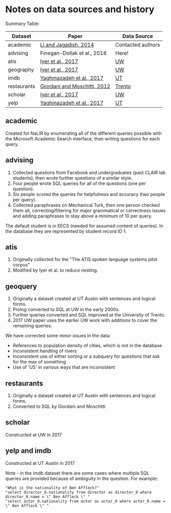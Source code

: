 # Notes on data sources and history

Summary Table:

Dataset      | Paper                                                                       | Data Source
------------ | --------------------------------------------------------------------------- | -----------
academic     | [Li and Jagadish, 2014](http://www.vldb.org/pvldb/vol8/p73-li.pdf)          | Contacted authors
advising     | Finegan-Dollak et al., 2018                                                 | Here!
atis         | [Iyer et al., 2017](http://aclweb.org/anthology/P/P17/P17-1089.pdf)         | [UW](https://github.com/sriniiyer/nl2sql/tree/master/data)
geography    | [Iyer et al., 2017](http://aclweb.org/anthology/P/P17/P17-1089.pdf)         | [UW](https://github.com/sriniiyer/nl2sql/tree/master/data)
imdb         | [Yaghmazadeh et al., 2017](http://doi.org/10.1145/3133887)                  | [UT](https://drive.google.com/drive/folders/0B-2uoWxAwJGKY09kaEtTZU1nTWM)
restaurants  | [Giordani and Moschitti, 2012](https://doi.org/10.1007/978-3-642-45260-4_5) | [Trento](https://ikernels-portal.disi.unitn.it/repository/semmap/)
scholar      | [Iyer et al., 2017](http://aclweb.org/anthology/P/P17/P17-1089.pdf)         | [UW](https://github.com/sriniiyer/nl2sql/tree/master/data)
yelp         | [Yaghmazadeh et al., 2017](http://doi.org/10.1145/3133887)                  | [UT](https://drive.google.com/drive/folders/0B-2uoWxAwJGKY09kaEtTZU1nTWM)

## academic

Created for NaLIR by enumerating all of the different queries possible with the Microsoft Academic Search interface, then writing questions for each query.

## advising

1. Collected questions from Facebook and undergraduates (past CLAIR lab students), then wrote further questions of a similar style.
2. Four people wrote SQL queries for all of the questions (one per question).
3. Six people scored the queries for helpfulness and accuracy (two people per query).
4. Collected paraphrases on Mechanical Turk, then one person checked them all, correcting/filtering for major grammatical or correctness issues and adding paraphrases to stay above a minimum of 10 per query.

The default student is in EECS (needed for assumed content of queries).
In the database they are represented by student record ID 1.

## atis

1. Originally collected for the "The ATIS spoken language systems pilot corpus"
2. Modified by Iyer et al. to reduce nesting.

## geoquery

1. Originally a dataset created at UT Austin with sentences and logical forms.
2. Prolog converted to SQL at UW in the early 2000s.
3. Further queries converted and SQL improved at the University of Trento.
4. 2017 UW paper uses the earlier UW work with additions to cover the remaining queries.

We have corrected some minor issues in the data:

- References to population density of cities, which is not in the database
- Inconsistent handling of rivers
- Inconsistent use of either sorting or a subquery for questions that ask for the max of something
- Use of 'US' in various ways that are inconsistent

## restaurants

1. Originally a dataset created at UT Austin with sentences and logical forms.
2. Converted to SQL by Giordani and Moschitti

## scholar

Constructed at UW in 2017

## yelp and imdb

Constructed at UT Austin in 2017

Note - in the imdb dataset there are some cases where multiple SQL queries are provided because of ambiguity in the question. For example:

```
"What is the nationality of Ben Affleck?"
"select director_0.nationality from director as director_0 where director_0.name = \" Ben Affleck \" "
"select actor_0.nationality from actor as actor_0 where actor_0.name = \" Ben Affleck \" "
```

